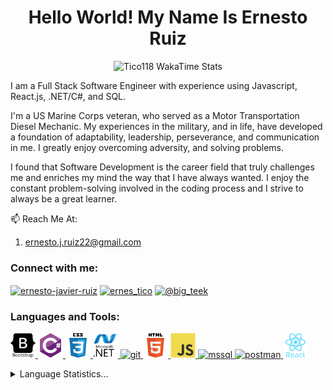<h1 align="center">Hello World! My Name Is Ernesto Ruiz</h1>

<p align="center">
<img src="https://camo.githubusercontent.com/8bf6f6d78abc81fcf9c49f10649423e73ea44bc248e83aaae8759d401c829a84/68747470733a2f2f70687973696373677572756b756c2e66696c65732e776f726470726573732e636f6d2f323031392f30322f6368617261637465722d312e676966"
alt="Tico118 WakaTime Stats"
height="400"
width="500"
/>
</p>



I am a Full Stack Software Engineer with experience 
using Javascript, React.js, .NET/C#, and SQL.

I'm a US Marine Corps veteran, who served as a 
Motor Transportation Diesel Mechanic. My experiences 
in the military, and in life, have developed a 
foundation of adaptability, leadership, perseverance, 
and communication in me. I greatly enjoy overcoming 
adversity, and solving problems.

I found that Software Development is the career field 
that truly challenges me and enriches my mind the way 
that I have always wanted.  I enjoy the constant 
problem-solving involved in the coding process and 
I strive to always be a great learner.


📫 Reach Me At: 
   1. [ernesto.j.ruiz22@gmail.com](mailto:ernesto.j.ruiz22@gmail.com)

<h3 align="left">Connect with me:</h3>
<p align="left">
<a href="https://linkedin.com/in/ernesto-javier-ruiz" target="blank"><img align="center" src="https://raw.githubusercontent.com/rahuldkjain/github-profile-readme-generator/master/src/images/icons/Social/linked-in-alt.svg" alt="ernesto-javier-ruiz" height="30" width="40" /></a>
<a href="https://instagram.com/ernes_tico" target="blank"><img align="center" src="https://raw.githubusercontent.com/rahuldkjain/github-profile-readme-generator/master/src/images/icons/Social/instagram.svg" alt="ernes_tico" height="30" width="40" /></a>
<a href="https://twitter.com/@big_teek" target="blank"><img align="center" src="https://raw.githubusercontent.com/rahuldkjain/github-profile-readme-generator/master/src/images/icons/Social/twitter.svg" alt="@big_teek" height="30" width="40" /></a>
</p>

<h3 align="left">Languages and Tools:</h3>
<p align="left"> <a href="https://getbootstrap.com" target="_blank" rel="noreferrer"> <img src="https://raw.githubusercontent.com/devicons/devicon/master/icons/bootstrap/bootstrap-plain-wordmark.svg" alt="bootstrap" width="40" height="40"/> </a> <a href="https://www.w3schools.com/cs/" target="_blank" rel="noreferrer"> <img src="https://raw.githubusercontent.com/devicons/devicon/master/icons/csharp/csharp-original.svg" alt="csharp" width="40" height="40"/> </a> <a href="https://www.w3schools.com/css/" target="_blank" rel="noreferrer"> <img src="https://raw.githubusercontent.com/devicons/devicon/master/icons/css3/css3-original-wordmark.svg" alt="css3" width="40" height="40"/> </a> <a href="https://dotnet.microsoft.com/" target="_blank" rel="noreferrer"> <img src="https://raw.githubusercontent.com/devicons/devicon/master/icons/dot-net/dot-net-original-wordmark.svg" alt="dotnet" width="40" height="40"/> </a> <a href="https://git-scm.com/" target="_blank" rel="noreferrer"> <img src="https://www.vectorlogo.zone/logos/git-scm/git-scm-icon.svg" alt="git" width="40" height="40"/> </a> <a href="https://www.w3.org/html/" target="_blank" rel="noreferrer"> <img src="https://raw.githubusercontent.com/devicons/devicon/master/icons/html5/html5-original-wordmark.svg" alt="html5" width="40" height="40"/> </a> <a href="https://developer.mozilla.org/en-US/docs/Web/JavaScript" target="_blank" rel="noreferrer"> <img src="https://raw.githubusercontent.com/devicons/devicon/master/icons/javascript/javascript-original.svg" alt="javascript" width="40" height="40"/> </a> <a href="https://www.microsoft.com/en-us/sql-server" target="_blank" rel="noreferrer"> <img src="https://www.svgrepo.com/show/303229/microsoft-sql-server-logo.svg" alt="mssql" width="40" height="40"/> </a> <a href="https://postman.com" target="_blank" rel="noreferrer"> <img src="https://www.vectorlogo.zone/logos/getpostman/getpostman-icon.svg" alt="postman" width="40" height="40"/> </a> <a href="https://reactjs.org/" target="_blank" rel="noreferrer"> <img src="https://raw.githubusercontent.com/devicons/devicon/master/icons/react/react-original-wordmark.svg" alt="react" width="40" height="40"/> </a> </p>




<details>
  <summary>Language Statistics...</summary><br/>
  <p align="center">
  <img
  src="https://wakatime.com/share/@tico118/db9adaf5-eb47-4999-8b04-1dab4cb6f043.svg"
  alt="Tico118 WakaTime Stats"
  height="400"
  width="500"
/>
  </p>
</details>

